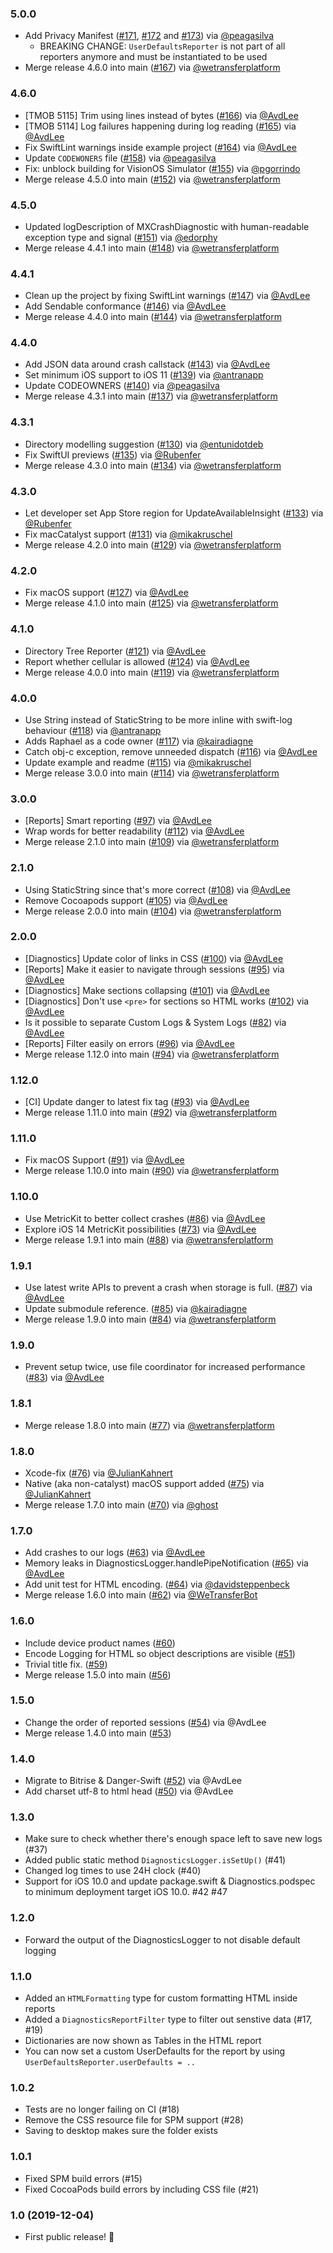 ### 5.0.0
- Add Privacy Manifest ([#171](https://github.com/AvdLee/Diagnostics/pull/171), [#172](https://github.com/AvdLee/Diagnostics/pull/172) and [#173](https://github.com/AvdLee/Diagnostics/pull/173)) via [@peagasilva](https://github.com/peagasilva)
  - BREAKING CHANGE: `UserDefaultsReporter` is not part of all reporters anymore and must be instantiated to be used
- Merge release 4.6.0 into main ([#167](https://github.com/AvdLee/Diagnostics/pull/167)) via [@wetransferplatform](https://github.com/wetransferplatform)

### 4.6.0
- [TMOB 5115] Trim using lines instead of bytes ([#166](https://github.com/AvdLee/Diagnostics/pull/166)) via [@AvdLee](https://github.com/AvdLee)
- [TMOB 5114] Log failures happening during log reading ([#165](https://github.com/AvdLee/Diagnostics/pull/165)) via [@AvdLee](https://github.com/AvdLee)
- Fix SwiftLint warnings inside example project ([#164](https://github.com/AvdLee/Diagnostics/pull/164)) via [@AvdLee](https://github.com/AvdLee)
- Update `CODEWONERS` file ([#158](https://github.com/AvdLee/Diagnostics/pull/158)) via [@peagasilva](https://github.com/peagasilva)
- Fix: unblock building for VisionOS Simulator ([#155](https://github.com/AvdLee/Diagnostics/pull/155)) via [@pgorrindo](https://github.com/pgorrindo)
- Merge release 4.5.0 into main ([#152](https://github.com/AvdLee/Diagnostics/pull/152)) via [@wetransferplatform](https://github.com/wetransferplatform)

### 4.5.0
- Updated logDescription of MXCrashDiagnostic with human-readable exception type and signal ([#151](https://github.com/AvdLee/Diagnostics/pull/151)) via [@edorphy](https://github.com/edorphy)
- Merge release 4.4.1 into main ([#148](https://github.com/AvdLee/Diagnostics/pull/148)) via [@wetransferplatform](https://github.com/wetransferplatform)

### 4.4.1
- Clean up the project by fixing SwiftLint warnings ([#147](https://github.com/AvdLee/Diagnostics/pull/147)) via [@AvdLee](https://github.com/AvdLee)
- Add Sendable conformance ([#146](https://github.com/AvdLee/Diagnostics/pull/146)) via [@AvdLee](https://github.com/AvdLee)
- Merge release 4.4.0 into main ([#144](https://github.com/AvdLee/Diagnostics/pull/144)) via [@wetransferplatform](https://github.com/wetransferplatform)

### 4.4.0
- Add JSON data around crash callstack ([#143](https://github.com/AvdLee/Diagnostics/pull/143)) via [@AvdLee](https://github.com/AvdLee)
- Set minimum iOS support to iOS 11 ([#139](https://github.com/AvdLee/Diagnostics/pull/139)) via [@antranapp](https://github.com/antranapp)
- Update CODEOWNERS ([#140](https://github.com/AvdLee/Diagnostics/pull/140)) via [@peagasilva](https://github.com/peagasilva)
- Merge release 4.3.1 into main ([#137](https://github.com/AvdLee/Diagnostics/pull/137)) via [@wetransferplatform](https://github.com/wetransferplatform)

### 4.3.1
- Directory modelling suggestion ([#130](https://github.com/AvdLee/Diagnostics/pull/130)) via [@entunidotdeb](https://github.com/entunidotdeb)
- Fix SwiftUI previews ([#135](https://github.com/AvdLee/Diagnostics/pull/135)) via [@Rubenfer](https://github.com/Rubenfer)
- Merge release 4.3.0 into main ([#134](https://github.com/AvdLee/Diagnostics/pull/134)) via [@wetransferplatform](https://github.com/wetransferplatform)

### 4.3.0
- Let developer set App Store region for UpdateAvailableInsight ([#133](https://github.com/AvdLee/Diagnostics/pull/133)) via [@Rubenfer](https://github.com/Rubenfer)
- Fix macCatalyst support ([#131](https://github.com/AvdLee/Diagnostics/pull/131)) via [@mikakruschel](https://github.com/mikakruschel)
- Merge release 4.2.0 into main ([#129](https://github.com/AvdLee/Diagnostics/pull/129)) via [@wetransferplatform](https://github.com/wetransferplatform)

### 4.2.0
- Fix macOS support ([#127](https://github.com/AvdLee/Diagnostics/pull/127)) via [@AvdLee](https://github.com/AvdLee)
- Merge release 4.1.0 into main ([#125](https://github.com/AvdLee/Diagnostics/pull/125)) via [@wetransferplatform](https://github.com/wetransferplatform)

### 4.1.0
- Directory Tree Reporter ([#121](https://github.com/AvdLee/Diagnostics/pull/121)) via [@AvdLee](https://github.com/AvdLee)
- Report whether cellular is allowed ([#124](https://github.com/AvdLee/Diagnostics/pull/124)) via [@AvdLee](https://github.com/AvdLee)
- Merge release 4.0.0 into main ([#119](https://github.com/AvdLee/Diagnostics/pull/119)) via [@wetransferplatform](https://github.com/wetransferplatform)

### 4.0.0
- Use String instead of StaticString to be more inline with swift-log behaviour ([#118](https://github.com/AvdLee/Diagnostics/pull/118)) via [@antranapp](https://github.com/antranapp)
- Adds Raphael as a code owner ([#117](https://github.com/AvdLee/Diagnostics/pull/117)) via [@kairadiagne](https://github.com/kairadiagne)
- Catch obj-c exception, remove unneeded dispatch ([#116](https://github.com/AvdLee/Diagnostics/pull/116)) via [@AvdLee](https://github.com/AvdLee)
- Update example and readme ([#115](https://github.com/AvdLee/Diagnostics/pull/115)) via [@mikakruschel](https://github.com/mikakruschel)
- Merge release 3.0.0 into main ([#114](https://github.com/AvdLee/Diagnostics/pull/114)) via [@wetransferplatform](https://github.com/wetransferplatform)

### 3.0.0
- [Reports] Smart reporting ([#97](https://github.com/AvdLee/Diagnostics/issues/97)) via [@AvdLee](https://github.com/AvdLee)
- Wrap words for better readability ([#112](https://github.com/AvdLee/Diagnostics/pull/112)) via [@AvdLee](https://github.com/AvdLee)
- Merge release 2.1.0 into main ([#109](https://github.com/AvdLee/Diagnostics/pull/109)) via [@wetransferplatform](https://github.com/wetransferplatform)

### 2.1.0
- Using StaticString since that's more correct ([#108](https://github.com/AvdLee/Diagnostics/pull/108)) via [@AvdLee](https://github.com/AvdLee)
- Remove Cocoapods support ([#105](https://github.com/AvdLee/Diagnostics/pull/105)) via [@AvdLee](https://github.com/AvdLee)
- Merge release 2.0.0 into main ([#104](https://github.com/AvdLee/Diagnostics/pull/104)) via [@wetransferplatform](https://github.com/wetransferplatform)

### 2.0.0
- [Diagnostics] Update color of links in CSS ([#100](https://github.com/AvdLee/Diagnostics/issues/100)) via [@AvdLee](https://github.com/AvdLee)
- [Reports] Make it easier to navigate through sessions ([#95](https://github.com/AvdLee/Diagnostics/issues/95)) via [@AvdLee](https://github.com/AvdLee)
- [Diagnostics] Make sections collapsing ([#101](https://github.com/AvdLee/Diagnostics/issues/101)) via [@AvdLee](https://github.com/AvdLee)
- [Diagnostics] Don't use `<pre>` for sections so HTML works ([#102](https://github.com/AvdLee/Diagnostics/issues/102)) via [@AvdLee](https://github.com/AvdLee)
- Is it possible to separate Custom Logs & System Logs ([#82](https://github.com/AvdLee/Diagnostics/issues/82)) via [@AvdLee](https://github.com/AvdLee)
- [Reports] Filter easily on errors ([#96](https://github.com/AvdLee/Diagnostics/issues/96)) via [@AvdLee](https://github.com/AvdLee)
- Merge release 1.12.0 into main ([#94](https://github.com/AvdLee/Diagnostics/pull/94)) via [@wetransferplatform](https://github.com/wetransferplatform)

### 1.12.0
- [CI] Update danger to latest fix tag ([#93](https://github.com/AvdLee/Diagnostics/pull/93)) via [@AvdLee](https://github.com/AvdLee)
- Merge release 1.11.0 into main ([#92](https://github.com/AvdLee/Diagnostics/pull/92)) via [@wetransferplatform](https://github.com/wetransferplatform)

### 1.11.0
- Fix macOS Support ([#91](https://github.com/AvdLee/Diagnostics/pull/91)) via [@AvdLee](https://github.com/AvdLee)
- Merge release 1.10.0 into main ([#90](https://github.com/AvdLee/Diagnostics/pull/90)) via [@wetransferplatform](https://github.com/wetransferplatform)

### 1.10.0
- Use MetricKit to better collect crashes ([#86](https://github.com/AvdLee/Diagnostics/issues/86)) via [@AvdLee](https://github.com/AvdLee)
- Explore iOS 14 MetricKit possibilities ([#73](https://github.com/AvdLee/Diagnostics/issues/73)) via [@AvdLee](https://github.com/AvdLee)
- Merge release 1.9.1 into main ([#88](https://github.com/AvdLee/Diagnostics/pull/88)) via [@wetransferplatform](https://github.com/wetransferplatform)

### 1.9.1
- Use latest write APIs to prevent a crash when storage is full. ([#87](https://github.com/AvdLee/Diagnostics/pull/87)) via [@AvdLee](https://github.com/AvdLee)
- Update submodule reference. ([#85](https://github.com/AvdLee/Diagnostics/pull/85)) via [@kairadiagne](https://github.com/kairadiagne)
- Merge release 1.9.0 into main ([#84](https://github.com/AvdLee/Diagnostics/pull/84)) via [@wetransferplatform](https://github.com/wetransferplatform)

### 1.9.0
- Prevent setup twice, use file coordinator for increased performance ([#83](https://github.com/AvdLee/Diagnostics/pull/83)) via [@AvdLee](https://github.com/AvdLee)

### 1.8.1
- Merge release 1.8.0 into main ([#77](https://github.com/AvdLee/Diagnostics/pull/77)) via [@wetransferplatform](https://github.com/wetransferplatform)

### 1.8.0
- Xcode-fix ([#76](https://github.com/AvdLee/Diagnostics/pull/76)) via [@JulianKahnert](https://github.com/JulianKahnert)
- Native (aka non-catalyst) macOS support added ([#75](https://github.com/AvdLee/Diagnostics/pull/75)) via [@JulianKahnert](https://github.com/JulianKahnert)
- Merge release 1.7.0 into main ([#70](https://github.com/AvdLee/Diagnostics/pull/70)) via [@ghost](https://github.com/ghost)

### 1.7.0
- Add crashes to our logs ([#63](https://github.com/AvdLee/Diagnostics/issues/63)) via [@AvdLee](https://github.com/AvdLee)
- Memory leaks in DiagnosticsLogger.handlePipeNotification ([#65](https://github.com/AvdLee/Diagnostics/issues/65)) via [@AvdLee](https://github.com/AvdLee)
- Add unit test for HTML encoding. ([#64](https://github.com/AvdLee/Diagnostics/pull/64)) via [@davidsteppenbeck](https://github.com/davidsteppenbeck)
- Merge release 1.6.0 into main ([#62](https://github.com/AvdLee/Diagnostics/pull/62)) via [@WeTransferBot](https://github.com/WeTransferBot)

### 1.6.0
- Include device product names ([#60](https://github.com/AvdLee/Diagnostics/issues/60))
- Encode Logging for HTML so object descriptions are visible ([#51](https://github.com/AvdLee/Diagnostics/issues/51))
- Trivial title fix. ([#59](https://github.com/AvdLee/Diagnostics/pull/59))
- Merge release 1.5.0 into main ([#56](https://github.com/AvdLee/Diagnostics/pull/56))

### 1.5.0
- Change the order of reported sessions ([#54](https://github.com/AvdLee/Diagnostics/issues/54)) via @AvdLee
- Merge release 1.4.0 into main ([#53](https://github.com/AvdLee/Diagnostics/pull/53))

### 1.4.0
- Migrate to Bitrise & Danger-Swift ([#52](https://github.com/AvdLee/Diagnostics/pull/52)) via @AvdLee
- Add charset utf-8 to html head ([#50](https://github.com/AvdLee/Diagnostics/pull/50)) via @AvdLee

### 1.3.0
- Make sure to check whether there's enough space left to save new logs (#37)
- Added public static method  `DiagnosticsLogger.isSetUp()` (#41)
- Changed log times to use 24H clock (#40)
- Support for iOS 10.0 and update package.swift & Diagnostics.podspec to minimum deployment target iOS 10.0. #42 #47

### 1.2.0
- Forward the output of the DiagnosticsLogger to not disable default logging

### 1.1.0
- Added an `HTMLFormatting` type for custom formatting HTML inside reports
- Added a `DiagnosticsReportFilter` type to filter out senstive data (#17, #19)
- Dictionaries are now shown as Tables in the HTML report
- You can now set a custom UserDefaults for the report by using `UserDefaultsReporter.userDefaults = ..`

### 1.0.2
- Tests are no longer failing on CI (#18)
- Remove the CSS resource file for SPM support (#28)
- Saving to desktop makes sure the folder exists

### 1.0.1
- Fixed SPM build errors (#15)
- Fixed CocoaPods build errors by including CSS file (#21)

### 1.0 (2019-12-04)

- First public release! 🎉
